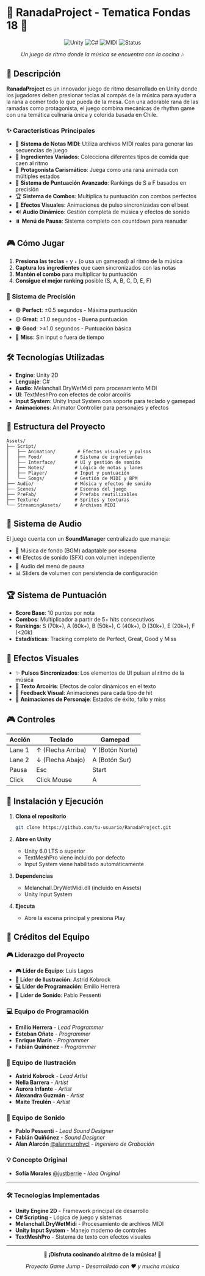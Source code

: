 # 🎵 RanadaProject - Tematica Fondas 18 🍳

<div align="center">

![Unity](https://img.shields.io/badge/Unity-2D-FF9500?style=for-the-badge&logo=unity&logoColor=white)
![C#](https://img.shields.io/badge/C%23-239120?style=for-the-badge&logo=c-sharp&logoColor=white)
![MIDI](https://img.shields.io/badge/MIDI-Support-purple?style=for-the-badge&logo=music&logoColor=white)
![Status](https://img.shields.io/badge/Status-Game_Jump_Project-green?style=for-the-badge)

_Un juego de ritmo donde la música se encuentra con la cocina_ 🎶

</div>

## 📖 Descripción

**RanadaProject** es un innovador juego de ritmo desarrollado en Unity donde los jugadores deben presionar teclas al compás de la música para ayudar a la rana a comer todo lo que pueda de la mesa. Con una adorable rana de las ramadas como protagonista, el juego combina mecánicas de rhythm game con una temática culinaria única y colorida basada en Chile.

### ✨ Características Principales

- 🎹 **Sistema de Notas MIDI**: Utiliza archivos MIDI reales para generar las secuencias de juego
- 🍎 **Ingredientes Variados**: Colecciona diferentes tipos de comida que caen al ritmo
- 🐸 **Protagonista Carismático**: Juega como una rana animada con múltiples estados
- 🎯 **Sistema de Puntuación Avanzado**: Rankings de S a F basados en precisión
- 🏆 **Sistema de Combos**: Multiplica tu puntuación con combos perfectos
- 🎨 **Efectos Visuales**: Animaciones de pulso sincronizadas con el beat
- 🔊 **Audio Dinámico**: Gestión completa de música y efectos de sonido
- ⏸️ **Menú de Pausa**: Sistema completo con countdown para reanudar

## 🎮 Cómo Jugar

1. **Presiona las teclas** `↑` y `↓` (o usa un gamepad) al ritmo de la música
2. **Captura los ingredientes** que caen sincronizados con las notas
3. **Mantén el combo** para multiplicar tu puntuación
4. **Consigue el mejor ranking** posible (S, A, B, C, D, E, F)

### 🎯 Sistema de Precisión

- 🟢 **Perfect**: ±0.5 segundos - Máxima puntuación
- 🟡 **Great**: ±1.0 segundos - Buena puntuación
- 🟠 **Good**: >±1.0 segundos - Puntuación básica
- 🔴 **Miss**: Sin input o fuera de tiempo

## 🛠️ Tecnologías Utilizadas

- **Engine**: Unity 2D
- **Lenguaje**: C#
- **Audio**: Melanchall.DryWetMidi para procesamiento MIDI
- **UI**: TextMeshPro con efectos de color arcoíris
- **Input System**: Unity Input System con soporte para teclado y gamepad
- **Animaciones**: Animator Controller para personajes y efectos

## 📁 Estructura del Proyecto

```
Assets/
├── Script/
│   ├── Animation/        # Efectos visuales y pulsos
│   ├── Food/            # Sistema de ingredientes
│   ├── Interface/       # UI y gestión de sonido
│   ├── Notes/           # Lógica de notas y lanes
│   ├── Player/          # Input y puntuación
│   └── Songs/           # Gestión de MIDI y BPM
├── Audio/               # Música y efectos de sonido
├── Scenes/              # Escenas del juego
├── PreFab/              # Prefabs reutilizables
├── Texture/             # Sprites y texturas
└── StreamingAssets/     # Archivos MIDI
```

## 🎵 Sistema de Audio

El juego cuenta con un **SoundManager** centralizado que maneja:

- 🎼 Música de fondo (BGM) adaptable por escena
- 🔊 Efectos de sonido (SFX) con volumen independiente
- 🎤 Audio del menú de pausa
- 📊 Sliders de volumen con persistencia de configuración

## 🏆 Sistema de Puntuación

- **Score Base**: 10 puntos por nota
- **Combos**: Multiplicador a partir de 5+ hits consecutivos
- **Rankings**: S (70k+), A (60k+), B (50k+), C (40k+), D (30k+), E (20k+), F (<20k)
- **Estadísticas**: Tracking completo de Perfect, Great, Good y Miss

## 🎨 Efectos Visuales

- ✨ **Pulsos Sincronizados**: Los elementos de UI pulsan al ritmo de la música
- 🌈 **Texto Arcoíris**: Efectos de color dinámicos en el texto
- 🎯 **Feedback Visual**: Animaciones para cada tipo de hit
- 🐸 **Animaciones de Personaje**: Estados de éxito, fallo y miss

## 🎮 Controles

| Acción | Teclado           | Gamepad         |
| ------ | ----------------- | --------------- |
| Lane 1 | ↑ (Flecha Arriba) | Y (Botón Norte) |
| Lane 2 | ↓ (Flecha Abajo)  | A (Botón Sur)   |
| Pausa  | Esc               | Start           |
| Click  | Click Mouse       | A               |

## 🚀 Instalación y Ejecución

1. **Clona el repositorio**

   ```bash
   git clone https://github.com/tu-usuario/RanadaProject.git
   ```

2. **Abre en Unity**

   - Unity 6.0 LTS o superior
   - TextMeshPro viene incluido por defecto
   - Input System viene habilitado automáticamente

3. **Dependencias**

   - Melanchall.DryWetMidi.dll (incluido en Assets)
   - Unity Input System

4. **Ejecuta**
   - Abre la escena principal y presiona Play

## 👥 Créditos del Equipo

### 🎮 **Liderazgo del Proyecto**

- **🎮 Líder de Equipo**: Luis Lagos
- **🎨 Líder de Ilustración**: Astrid Kobrock
- **💻 Líder de Programación**: Emilio Herrera
- **🎵 Líder de Sonido**: Pablo Pessenti

### 💻 **Equipo de Programación**

- **Emilio Herrera** - _Lead Programmer_
- **Esteban Oñate** - _Programmer_
- **Enrique Marín** - _Programmer_
- **Fabián Quiñónez** - _Programmer_

### 🎨 **Equipo de Ilustración**

- **Astrid Kobrock** - _Lead Artist_
- **Nella Barrera** - _Artist_
- **Aurora Infante** - _Artist_
- **Alexandra Guzmán** - _Artist_
- **Maite Treulén** - _Artist_

### 🎵 **Equipo de Sonido**

- **Pablo Pessenti** - _Lead Sound Designer_
- **Fabián Quiñónez** - _Sound Designer_
- **Alan Alarcón** [@alanmurphycl](https://github.com/alanmurphycl) - _Ingeniero de Grabación_

### 💡 **Concepto Original**

- **Sofía Morales** [@justberrie](https://github.com/justberrie) - _Idea Original_

---

### 🛠️ **Tecnologías Implementadas**

- **Unity Engine 2D** - Framework principal de desarrollo
- **C# Scripting** - Lógica de juego y sistemas
- **Melanchall.DryWetMidi** - Procesamiento de archivos MIDI
- **Unity Input System** - Manejo moderno de controles
- **TextMeshPro** - Sistema de texto con efectos visuales

---

<div align="center">

**🎵 ¡Disfruta cocinando al ritmo de la música! 🍳**

_Proyecto Game Jump - Desarrollado con ❤️ y mucha música_

</div>
